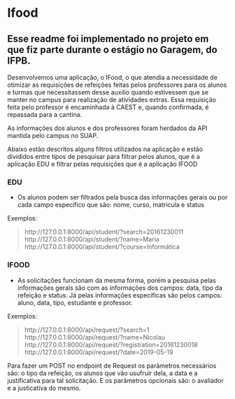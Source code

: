 <h1>Ifood</h1>

<h2> Esse readme foi implementado no projeto em que fiz parte durante o estágio no Garagem, do IFPB. </h2>
<p> Desenvolvemos uma aplicação, o IFood, o que atendia a necessidade de otimizar as requisições de refeições feitas pelos professores para os alunos e turmas que necessitassem desse auxilio quando estivessem que se manter no campus para realização de atividades extras. Essa requisição feita pelo professor é encaminhada à CAEST e, quando confirmada, é repassada para a cantina.</p>
<p>As informações dos alunos e dos professores foram herdados da API mantida pelo campus no SUAP.</p>
<p>Abaixo estão descritos alguns filtros utilizados na aplicação e estão divididos entre tipos de pesquisar para filtrar pelos alunos, que é a aplicação EDU e filtrar pelas requisições que é a aplicação IFOOD</p>

<h3>EDU</h3>
<ul>
<li>Os alunos podem ser filtrados pela busca das informações gerais ou por cada campo específico que são: nome, curso, matricula e status </li>
</ul>
Exemplos: 
 <blockquote> http://127.0.0.1:8000/api/student/?search=20161230011<br>
 http://127.0.0.1:8000/api/student/?name=Maria<br>
 http://127.0.0.1:8000/api/student/?course=Informática
</blockquote>
  
<h3>IFOOD</h3>
<ul>
<li>As solicitações funcionam da mesma forma, porém a pesquisa pelas informações gerais são com as informações dos campos: data, tipo da refeição e status. Já pelas informações específicas são pelos campos: aluno, data, tipo, estudante e professor. </li>
</ul>
Exemplos: 
 <blockquote> http://127.0.0.1:8000/api/request/?search=1<br>
 http://127.0.0.1:8000/api/request/?name=Nicolau<br>
 http://127.0.0.1:8000/api/request/?registration=20161230018<br>
 http://127.0.0.1:8000/api/request/?date=2019-05-19
</blockquote>


Para fazer um POST no endpoint de Request os parâmetros necessários são: o tipo da refeição, os alunos que vão usufruir dela, a data e a justificativa para tal solicitação. E os parâmetros opcionais são: o avaliador e a justicativa do mesmo.



